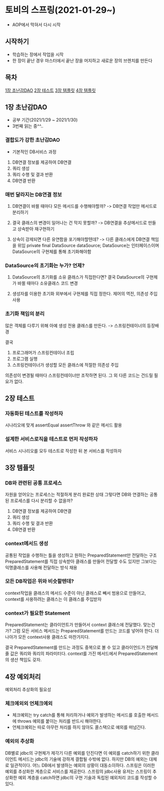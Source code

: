 # 토비의 스프링(2021-01-29~)

- AOP에서 막혀서 다시 시작

## 시작하기
- 학습하는 장에서 작업을 시작
- 한 장이 끝난 경우
마스터에서 끝난 장을 머지하고 새로운 장의 브렌치를 만든다

## 목차
[1장 초난감DAO](#1장-초난감DAO)
[2장 테스트](#2장-테스트)
[3장 템플릿](#3장-템플릿)
[4장 템플릿](#4장-예외처리)

## 1장 초난감DAO
- 공부 기간(2021/1/29 ~ 2021/1/30)
- 3번째 읽는 중^^..

### 결합도가 강한 초난감DAO
- 기본적인 DB서비스 과정
1) DB연결 정보를 제공하여 DB연결
2) 쿼리 생성
3) 쿼리 수행 및 결과 반환
4) DB연결 반환

### 매번 달라지는 DB연결 정보

1. DB연결이 바뀔 때마다 모든 메서드를 수행해야할까?
-> DB연결 작업만 메서드로 분리하기

2. 결국 클래스의 변경이 일어나는 건 막지 못할까?
-> DB연결을 추상메서드로 만들고 상속받아 재구현하기

3. 상속이 강제되면 다른 유연함을 포기해야할텐데?
-> 다른 클래스에게 DB연결 책임을 위임
private final DataSource dataSource;
DataSource는 인터페이스이며
DataSource의 구현체를 통해 초기화해야함

### DataSource의 초기화는 누가? 언제?

1. DataSource의 초기화를 소유 클래스가 직접한다면?
결국 DataSource의 구현체가 바뀔 때마다 소유클래스 코드 변경

2. 생성자를 이용한 초기화
외부에서 구현체를 직접 정한다.
제어의 역전, 의존성 주입 사용

### 초기화 책임의 분리

많은 객체를 다루기 위해 아예 생성 전용 클래스를 만든다.
-> 스프링컨테이너의 등장배경

결국
1. 프로그래머가 스프링컨테이너 조립
2. 프로그램 실행
3. 스프링컨테이너가 생성할 모든 클래스에 적절한 의존성 주입

의존성이 변경될 때마다 스프링컨테이너만 조작하면 된다.
그 외 다른 코드는 건드릴 필요가 없다.


## 2장 테스트
### 자동화된 테스트를 작성하자
시나리오에 맞게 assertEqual assertThrow 와 같은 메서드 활용

### 설계한 서비스로직을 테스트로 먼저 작성하자
서비스 시나리오를 모두 테스트로 작성한 뒤 본 서비스를 작성하자

## 3장 템플릿

### DB와 관련된 공통 프로세스
자원을 얻어오는 프로세스는 적절하게 분리 완료한 상태
그렇다면 DB와 연결하는 공통된 프로세스를 다시 분리할 수 없을까?

1) DB연결 정보를 제공하여 DB연결
2) 쿼리 생성
3) 쿼리 수행 및 결과 반환
4) DB연결 반환

### context메서드 생성
공통된 작업을 수행하는 틀을 생성하고 원하는 PreparedStatement만 전달하는 구조
PreparedStatement를 직접 상속받아 클래스를 만들어 전달할 수도 있지만 그보다는 익명클래스를 사용해 전달하는 방식 채용

### 모든 DB작업은 위와 비슷할텐데?
context작업을 클래스의 메서드 수준이 아닌 클래스로 빼서 범용으로 만들어고, context를 사용하려는 클래스는 이 클래스를 주입받자

### context가 필요한 Statement
PreparedStatement는 클라이언트가 만들어서 context 클래스에 전달했다. 맞는건가?
그럼 모든 서비스 메서드는 PreparedStatement를 만드는 코드를 넣어야 한다. 더 나아가 모든 context사용 클래스도 마찬가지다.

결국 PreparedStatement를 만드는 과정도 중복으로 볼 수 있고 클라이언드가 전달해줄 값은 쿼리와 쿼리의 파라미터다.
context를 가진 메서드에서 PreparedStatement의 생산 책임도 갖자.

## 4장 예외처리
예외처리 추상화의 필요성

### 체크예외외 언체크예외
- 체크예외는 try catch를 통해 처리하거나 예외가 발생하는 메서드를 호출한 메서드에 throws 예외를 붙이는 처리를 반드시 해야한다.
- 언체크예외는 따로 아무런 처리를 하지 않아도 콜스택으로 예외를 떠넘긴다.

### 예외의 추상화
DB별로 jdbc의 구현체가 제각기 다른 예외를 던진다면 이 예외를 catch하기 위한 클라이언트 메서드는 jdbc의 기술에 강하게 결합될 수밖에 없다. 하지만 DB의 예외는 대체로 일관적이다. 어느 DB에서 발생하는 예외의 상황이 대동소이하다.
스프링은 이러한 예외를 추상화한 계층으로 서비스를 제공한다.
스프링의 jdbc사용 유저는 스프링이 추상화한 예외 계층을 catch하면 jdbc의 구현 기술과 독립된 예외처리 코드를 작성할 수 있다.
